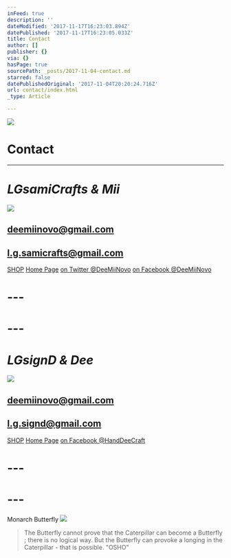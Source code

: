 ```yaml
---
inFeed: true
description: ''
dateModified: '2017-11-17T16:23:03.894Z'
datePublished: '2017-11-17T16:23:05.033Z'
title: Contact
author: []
publisher: {}
via: {}
hasPage: true
sourcePath: _posts/2017-11-04-contact.md
starred: false
datePublishedOriginal: '2017-11-04T20:20:24.716Z'
url: contact/index.html
_type: Article

---
```

![](https://the-grid-user-content.s3-us-west-2.amazonaws.com/86e959fd-e3e8-4d23-a813-d8801b30c6d2.jpg)

# **Contact**

---

# _**LGsamiCrafts & Mii**_
![](https://the-grid-user-content.s3-us-west-2.amazonaws.com/004bdc97-e0ca-49ab-86d1-88c01656c1a7.jpg)

## deemiinovo@gmail.com

## l.g.samicrafts@gmail.com
[SHOP][0]
[Home Page][1]
[on Twitter @DeeMiiNovo][2]
[on Facebook @DeeMiiNovo][3]

# ---

# ---

# _**LGsignD & Dee**_
![](https://the-grid-user-content.s3-us-west-2.amazonaws.com/d18be00d-55cc-4c6f-9294-0a79974e091a.jpg)

## deemiinovo@gmail.com

## l.g.signd@gmail.com
[SHOP][4]
[Home Page][5]
[on Facebook @HandDeeCraft][6]

# ---

# ---

Monarch Butterfly
![](https://the-grid-user-content.s3-us-west-2.amazonaws.com/57275eaa-0fca-4003-adc5-8c727c61106f.jpg)

> The Butterfly cannot prove that the Caterpillar can become a Butterfly ; there is no logical way. But the Butterfly can provoke a longing in the Caterpillar - that is possible. "OSHO"



[0]: https://thegrid.ai/ourfriends/shopmii/
[1]: https://thegrid.ai/lgsamicrafts/
[2]: https://twitter.com/DeeMiiNovo
[3]: https://www.facebook.com/DeeMiiNovo/
[4]: https://www.etsy.com/shop/lgsignd/
[5]: https://thegrid.ai/lgsignd/
[6]: https://www.facebook.com/HandDeeCraft/